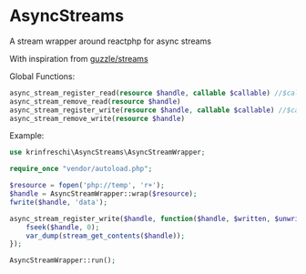 AsyncStreams
============

A stream wrapper around reactphp for async streams

With inspiration from [guzzle/streams](https://github.com/guzzle/streams)

Global Functions:

```php
async_stream_register_read(resource $handle, callable $callable) //$callable will receive args: $handle
async_stream_remove_read(resource $handle)
async_stream_register_write(resource $handle, callable $callable) //$callable will receive args: $handle, $written, $unwritten
async_stream_remove_write(resource $handle)
```

Example:

```php
use krinfreschi\AsyncStreams\AsyncStreamWrapper;

require_once "vendor/autoload.php";

$resource = fopen('php://temp', 'r+');
$handle = AsyncStreamWrapper::wrap($resource);
fwrite($handle, 'data');

async_stream_register_write($handle, function($handle, $written, $unwritten) {
    fseek($handle, 0);
    var_dump(stream_get_contents($handle));
});

AsyncStreamWrapper::run();
```
